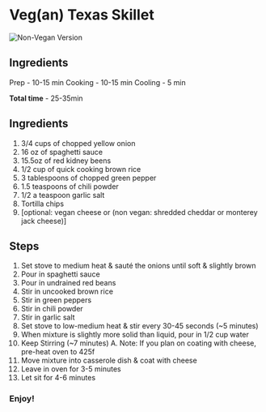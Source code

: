 Veg(an) Texas Skillet
==================

![Non-Vegan Version](http://distilleryimage3.s3.amazonaws.com/92eb5adaa21211e181bd12313817987b_7.jpg "Non-Vegan Version")

## Ingredients

Prep - 10-15 min
Cooking - 10-15 min
Cooling - 5 min

**Total time** - 25-35min 


## Ingredients

1. 3/4 cups of chopped yellow onion
2. 16 oz of spaghetti sauce
3. 15.5oz of red kidney beens
4. 1/2 cup of quick cooking brown rice
5. 3 tablespoons of chopped green pepper
6. 1.5 teaspoons of chili powder 
7. 1/2 a teaspoon garlic salt
8. Tortilla chips
9. [optional: vegan cheese or (non vegan: shredded cheddar or monterey jack cheese)]

## Steps

1. Set stove to medium heat & sauté the onions until soft & slightly brown
2. Pour in spaghetti sauce
3. Pour in undrained red beans
4. Stir in uncooked brown rice
5. Stir in green peppers
6. Stir in chili powder
7. Stir in garlic salt
8. Set stove to low-medium heat & stir every 30-45 seconds (~5 minutes)
9. When mixture is slightly more solid than liquid, pour in 1/2 cup water
10. Keep Stirring (~7 minutes)
	A. Note: If you plan on coating with cheese, pre-heat oven to 425f
11. Move mixture into casserole dish & coat with cheese
12. Leave in oven for 3-5 minutes
13. Let sit for 4-6 minutes

### Enjoy!